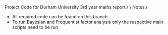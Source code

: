 Project Code for Durham University 3rd year maths report.\\
\\
Notes:\\
* All required code can be found on this branch
* To run Bayesian and Frequentist factor analysis only the respective main scripts need to be run

 
